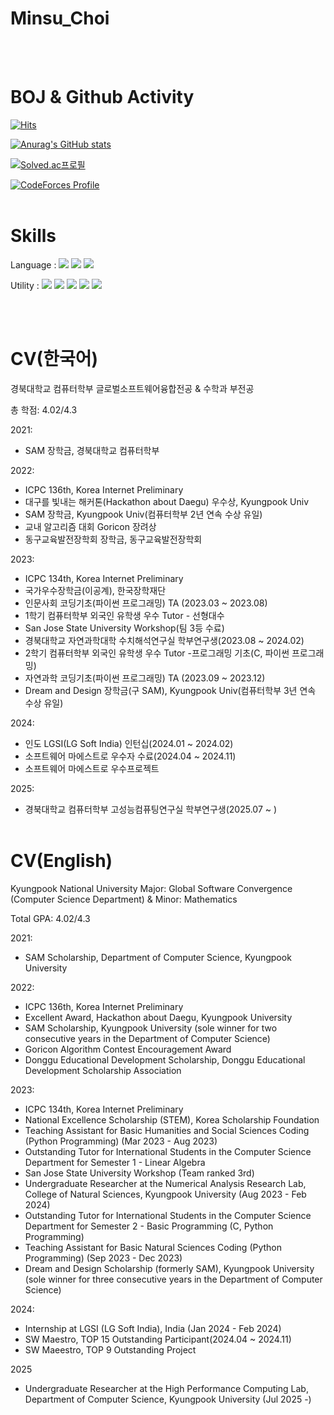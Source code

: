 # Minsu_Choi

<br><br>

# BOJ & Github Activity
[![Hits](https://hits.seeyoufarm.com/api/count/incr/badge.svg?url=https%3A%2F%2Fgithub.com%2FMinsuchoi-1999&count_bg=%2379C83D&title_bg=%23555555&icon=&icon_color=%23E7E7E7&title=hits&edge_flat=false)](https://hits.seeyoufarm.com)

[![Anurag's GitHub stats](https://github-readme-stats.vercel.app/api?username=Minsuchoi-1999&show_icons=true&theme=radical)](https://github.com/anuraghazra/github-readme-stats)

[![Solved.ac프로필](http://mazassumnida.wtf/api/v2/generate_badge?boj=minsu_choi)](https://solved.ac/minsu_choi)

[![CodeForces Profile](https://cf.leed.at?id=minsu_choi)](https://codeforces.com/profile/minsu_choi)
<br><br>


# Skills

Language : 
<img src="https://img.shields.io/badge/C-A8B9CC?style=for-the-badge&logo=C&logoColor=white">
<img src="https://img.shields.io/badge/C++-00599C?style=for-the-badge&logo=C++&logoColor=white">
<img src="https://img.shields.io/badge/Python-3776AB?style=for-the-badge&logo=Python&logoColor=white">

Utility : 
<img src="https://img.shields.io/badge/Git-F05032?style=for-the-badge&logo=Git&logoColor=white">
<img src="https://img.shields.io/badge/Docker-2496ED?style=for-the-badge&logo=Docker&logoColor=white">
<img src="https://img.shields.io/badge/Ubuntu-E95420?style=for-the-badge&logo=Ubuntu&logoColor=white">
<img src="https://img.shields.io/badge/Eclipse IDE-2C2255?style=for-the-badge&logo=Eclipse IDE&logoColor=white">
<img src="https://img.shields.io/badge/Sourcetree-0052CC?style=for-the-badge&logo=Sourcetree&logoColor=white">

<br><br>


# CV(한국어)

경북대학교 컴퓨터학부 글로벌소프트웨어융합전공 & 수학과 부전공

총 학점: 4.02/4.3

2021:
- SAM 장학금, 경북대학교 컴퓨터학부

2022:
- ICPC 136th, Korea Internet Preliminary
- 대구를 빛내는 해커톤(Hackathon about Daegu) 우수상, Kyungpook Univ
- SAM 장학금, Kyungpook Univ(컴퓨터학부 2년 연속 수상 유일)
- 교내 알고리즘 대회 Goricon 장려상
- 동구교육발전장학회 장학금, 동구교육발전장학회

2023:
- ICPC 134th, Korea Internet Preliminary
- 국가우수장학금(이공계), 한국장학재단
- 인문사회 코딩기초(파이썬 프로그래밍) TA (2023.03 ~ 2023.08)
- 1학기 컴퓨터학부 외국인 유학생 우수 Tutor - 선형대수
- San Jose State University Workshop(팀 3등 수료)
- 경북대학교 자연과학대학 수치해석연구실 학부연구생(2023.08 ~ 2024.02)
- 2학기 컴퓨터학부 외국인 유학생 우수 Tutor -프로그래밍 기초(C, 파이썬 프로그래밍)
- 자연과학 코딩기초(파이썬 프로그래밍) TA (2023.09 ~ 2023.12)
- Dream and Design 장학금(구 SAM), Kyungpook Univ(컴퓨터학부 3년 연속 수상 유일)

2024:
- 인도 LGSI(LG Soft India) 인턴십(2024.01 ~ 2024.02)
- 소프트웨어 마에스트로 우수자 수료(2024.04 ~ 2024.11)
- 소프트웨어 마에스트로 우수프로젝트

2025:
- 경북대학교 컴퓨터학부 고성능컴퓨팅연구실 학부연구생(2025.07 ~ )
<br><br>


# CV(English)

Kyungpook National University
Major: Global Software Convergence (Computer Science Department) & Minor: Mathematics

Total GPA: 4.02/4.3

2021:
- SAM Scholarship, Department of Computer Science, Kyungpook University

2022:
- ICPC 136th, Korea Internet Preliminary
- Excellent Award, Hackathon about Daegu, Kyungpook University
- SAM Scholarship, Kyungpook University (sole winner for two consecutive years in the Department of Computer Science)
- Goricon Algorithm Contest Encouragement Award
- Donggu Educational Development Scholarship, Donggu Educational Development Scholarship Association

2023:
- ICPC 134th, Korea Internet Preliminary
- National Excellence Scholarship (STEM), Korea Scholarship Foundation
- Teaching Assistant for Basic Humanities and Social Sciences Coding (Python Programming) (Mar 2023 - Aug 2023)
- Outstanding Tutor for International Students in the Computer Science Department for Semester 1 - Linear Algebra
- San Jose State University Workshop (Team ranked 3rd)
- Undergraduate Researcher at the Numerical Analysis Research Lab, College of Natural Sciences, Kyungpook University (Aug 2023 - Feb 2024)
- Outstanding Tutor for International Students in the Computer Science Department for Semester 2 - Basic Programming (C, Python Programming)
- Teaching Assistant for Basic Natural Sciences Coding (Python Programming) (Sep 2023 - Dec 2023)
- Dream and Design Scholarship (formerly SAM), Kyungpook University (sole winner for three consecutive years in the Department of Computer Science)

2024:
- Internship at LGSI (LG Soft India), India (Jan 2024 - Feb 2024)
- SW Maestro, TOP 15 Outstanding Participant(2024.04 ~ 2024.11)
- SW Maeestro, TOP 9 Outstanding Project

2025
-  Undergraduate Researcher at the High Performance Computing Lab, Department of Computer Science, Kyungpook University (Jul 2025 -)
